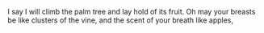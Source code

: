 I say I will climb the palm tree and lay hold of its fruit. Oh may your breasts be like clusters of the vine, and the scent of your breath like apples,
